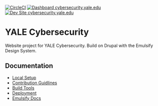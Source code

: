[![CircleCI](https://circleci.com/gh/yalesites-org/cybersecurity.yale.edu.svg?style=shield)](https://circleci.com/gh/yalesites-org/cybersecurity.yale.edu)
[![Dashboard cybersecurity.yale.edu](https://img.shields.io/badge/dashboard-cybersecurity.yale.edu-yellow.svg)](https://dashboard.pantheon.io/sites/3878688f-3b52-4746-804c-3e2eb786824b#dev/code)
[![Dev Site cybersecurity.yale.edu](https://img.shields.io/badge/site-cybersecurity.yale.edu-blue.svg)](http://dev-cybersecurity.yale.edu.pantheonsite.io/)

# YALE Cybersecurity

Website project for YALE Cybersecurity. Build on Drupal with the Emulsify Design System.

## Documentation

- [Local Setup](https://github.com/yalesites-org/cybersecurity.yale.edu/blob/master/.github/SETUP.md)
- [Contribution Guidlines](https://github.com/yalesites-org/cybersecurity.yale.edu/blob/master/.github/CONTRIBUTING.md)
- [Build Tools](https://github.com/yalesites-org/cybersecurity.yale.edu/blob/master/.github/BUILD_TOOLS.md)
- [Deployment](https://github.com/yalesites-org/cybersecurity.yale.edu/blob/master/.github/DEPLOYMENT.md)
- [Emulsify Docs](https://docs.emulsify.info/)
